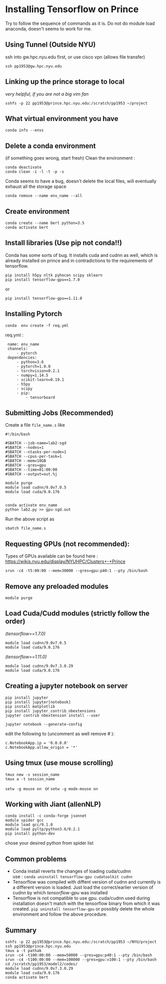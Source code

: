 # Installing Tensorflow on Prince   
Try to follow the sequence of  commands as it is.  Do  not do module load anaconda, doesn't seems to  work for me. 

## Using Tunnel   (Outside NYU)  
ssh into gw.hpc.nyu.edu first, or use cisco vpn (allows file  transfer)
```
ssh pp1953@gw.hpc.nyu.edu 
```

## Linking up the prince storage to local
*very helpful, if  you  are not a big  vim fan*
```
sshfs -p 22 pp1953@prince.hpc.nyu.edu:/scratch/pp1953 ~/project
```

## What virtual environment you have
```
conda info --envs
```

## Delete a conda environment   
(if something goes wrong, start fresh) 
Clean the  environment :  
```
conda deactivate 
conda clean -i -l -t -p -s   
```
Conda seems to have a bug, doesn't  delete the local files, will eventually  exhaust all the storage space
```
conda remove --name env_name --all
```

## Create environment  
```
conda create --name bert python=3.5  
conda activate bert
```


## Install  libraries (Use pip not conda!!)
Conda has some sorts of bug. It installs cuda and cudnn as well, which is already installed on prince and in contradictions to the requirements of tensorflow.
```
pip install h5py nltk pyhocon scipy sklearn
pip install tensorflow-gpu==1.7.0  
```
or
```
pip install tensorflow-gpu==1.11.0
```

## Installing Pytorch 
```
conda  env create -f req.yml 
```

req.yml : 
```
 name: env_name
 channels:
     - pytorch
 dependencies:
     - python=3.6
     - pytorch=1.0.0
     - torchvision=0.2.1
     - numpy=1.14.5
     - scikit-learn=0.19.1
     - h5py
     - scipy
     - pip:
         - tensorboard
```

## Submitting Jobs (Recommended)
Create a file `file_name.s` like  
```
#!/bin/bash

#SBATCH --job-name=lab2-sgd
#SBATCH --nodes=1
#SBATCH --ntasks-per-node=1
#SBATCH --cpus-per-task=1
#SBATCH --mem=10GB
#SBATCH --gres=gpu
#SBATCH --time=01:00:00
#SBATCH --output=out.%j

module purge
module load cudnn/9.0v7.0.5  
module load cuda/9.0.176   


conda activate env_name
python lab2.py >> gpu-sgd.out
```
Run the above script as 

```sbatch file_name.s```



## Requesting GPUs (not recommended):   
Types of GPUs available can be found here : https://wikis.nyu.edu/display/NYUHPC/Clusters+-+Prince
```
srun -c4 -t5:00:00 --mem=30000 --gres=gpu:p40:1 --pty /bin/bash
```

## Remove any preloaded modules  
```
module purge
```

## Load  Cuda/Cudd modules  (strictly follow the order)

*(tensorflow==1.7.0)*  
```
module load cudnn/9.0v7.0.5  
module load cuda/9.0.176   
```
*(tensorflow==1.11.0)*
```
module load cudnn/9.0v7.3.0.29 
module load cuda/9.0.176
```


## Creating a jupyter notebook on server
```
pip install jupyter
pip install jupyter[notebook]
pip install matplotlib
pip install jupyter_contrib_nbextensions
jupyter contrib nbextension install --user

jupyter notebook --generate-config
```

edit the following to (uncomment as well remove \# ): 
```
c.NotebookApp.ip = '0.0.0.0'
c.NotebookApp.allow_origin = '*'
```

## Using tmux (use mouse scrolling)
```
tmux new -s session_name
tmux a -t session_name
```
`setw -g mouse on ` or `setw -g mode-mouse on` 

## Working with Jiant (allenNLP)

```
conda install -c conda-forge jsonnet 
module spider gcc 
module load gcc/9.1.0
module load pyltp/python3.6/0.2.1
pip install python-dev   
```

chose your desired python from spider list 

## Common problems

* Conda install reverts the changes of loading cuda/cudnn  
use : ```conda uninstall tensorflow-gpu cudatoolkit cudnn ```
* Tensorflow was compiled with diffent version of  cudnn  and currently is a different version is loaded. Just load the correct/earlier version of cudnn by which *tensorflow-gpu* was  installed
* Tensorflow is not compatible to use gpu. cuda/cudnn used during installation doesn't match with the tensorflow binary from which it was created.  ```pip uninstall tensorflow-gpu``` or  possibly delete the  whole  environment and follow the  above procedure.




## Summary
```
sshfs -p 22 pp1953@prince.hpc.nyu.edu:/scratch/pp1953 ~/NYU/project
ssh pp1953@prince.hpc.nyu.edu
tmux a -t pathak
srun -c4 -t100:00:00 --mem=50000 --gres=gpu:p40:1 --pty /bin/bash
srun -c4 -t100:00:00 --mem=100000 --gres=gpu:v100:1 --pty /bin/bash
cd /scratch/pp1953/model2/codes/
module load cudnn/9.0v7.3.0.29 
module load cuda/9.0.176
conda activate bert
```
